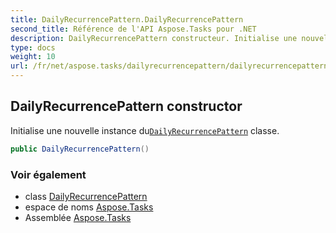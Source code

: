 ```yaml
---
title: DailyRecurrencePattern.DailyRecurrencePattern
second_title: Référence de l'API Aspose.Tasks pour .NET
description: DailyRecurrencePattern constructeur. Initialise une nouvelle instance duDailyRecurrencePattern classe.
type: docs
weight: 10
url: /fr/net/aspose.tasks/dailyrecurrencepattern/dailyrecurrencepattern/
---
```

## DailyRecurrencePattern constructor

Initialise une nouvelle instance du[`DailyRecurrencePattern`](../) classe.

```csharp
public DailyRecurrencePattern()
```

### Voir également

* class [DailyRecurrencePattern](../)
* espace de noms [Aspose.Tasks](../../dailyrecurrencepattern/)
* Assemblée [Aspose.Tasks](../../../)


